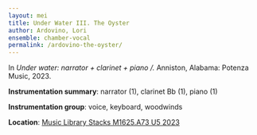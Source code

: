 ```yaml
---
layout: mei
title: Under Water III. The Oyster  
author: Ardovino, Lori
ensemble: chamber-vocal 
permalink: /ardovino-the-oyster/
---
```


In *Under water: narrator + clarinet + piano /.* Anniston, Alabama: Potenza Music, 2023.

**Instrumentation summary**: narrator (1), clarinet Bb (1), piano (1)  

**Instrumentation group**: voice, keyboard, woodwinds 

**Location**: <a href="https://tufts.primo.exlibrisgroup.com/permalink/01TUN_INST/1kc9gia/alma991018897373003851" target="_blank">Music Library Stacks M1625.A73 U5 2023</a>